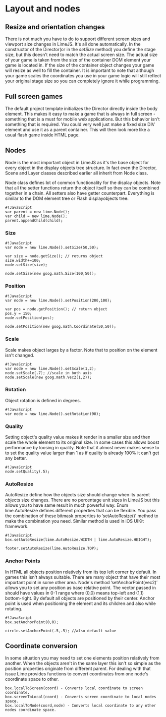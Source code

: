 # Layout and nodes


## Resize and orientation changes

There is not much you have to do to support different screen sizes and viewport size changes in LimeJS. It's all done automatically. In the constructor of the Director(or in the *setSize* method) you define the stage size, but this doesn't need to match the actual screen size. The actual size of your game is taken from the size of the container DOM element your game is located in. If the size of the container object changes your game will resize as well to fill the container. It is important to note that although your game scales the coordinates you use in your game logic will still reflect your original stage size so you can completely ignore it while programming.


## Full screen games

The default project template initializes the Director directly inside the body element. This makes it easy to make a game that is always in full screen - something that is a must for mobile web applications. But this behavior isn't something that is required. You could very well just make a fixed size DIV element and use it as a parent container. This will then look more like a usual flash game inside HTML page. 

## Nodes

Node is the most important object in LimeJS as it's the base object for every object in the display objects tree structure. In fact even the Director, Scene and Layer classes described earlier all inherit from Node class. 

Node class defines lot of common functionality for the display objects. Note that all the setter functions return the object itself so they can be combined together in a chain. All setters also have getter counterpart. Everything is similar to the DOM element tree or Flash displayobjects tree.

	#!JavaScript
	var parent = new lime.Node();
	var child = new lime.Node();
	parent.appendChild(child);


### Size

	#!JavaScript
	var node = new lime.Node().setSize(50,50);
	
	var size = node.getSize(); // returns object
	size.width+=100;
	node.setSize(size);
	
	node.setSize(new goog.math.Size(100,50));

### Position

	#!JavaScript
	var node = new lime.Node().setPosition(200,100);
	
	var pos = node.getPosition(); // return object
	pos.y = 150;
	node.setPosition(pos);

	node.setPosition(new goog.math.Coordinate(50,50));

### Scale

Scale makes object larges by a factor. Note that to position on the element isn't changed.

	#!JavaScript
	var node = new lime.Node().setScale(1,2);
	node.setScale(.7); //scale in both axis
	node.setScale(new goog.math.Vec2(1,2));

### Rotation

Object rotation is defined in degrees.

	#!JavaScript
	var node = new lime.Node().setRotation(90);
	

### Quality

Setting object's quality value makes it render in a smaller size and then scale the whole element to its original size. In some cases this allows boost performance by loosing in quality. Note that it almost never makes sense to to set the quality value larger than 1 as if quality is already 100% it can't get any better.

	#!JavaScript
	node.setQuality(.5);

### AutoResize

AutoResize define how the objects size should change when its parent objects size changes. There are no percentage unit sizes in LimeJS but this allows you to have same result in much powerful way. Enum lime.AutoResize defines different properties that can be flexible. You pass the combination of these bitmask properties to ’setAutoResize()’ method to make the combination you need. Similar method is used in iOS UIKit framework.

	#!JavaScript
	box.setAutoResize(lime.AutoResize.WIDTH | lime.AutoResize.HEIGHT);
	
	footer.setAutoResize(lime.AutoResize.TOP);

### Anchor Points

In HTML all objects position relatively from its top left corner by default. In games this isn't always suitable. There are many object that have their most important point in some other area. Node's method ’setAnchorPoint(vec2)’ allows you to set any position as base relative point. The vector passed in should have values in 0-1 range where (0,0) means top-left and (1,1) bottom-right. By default all objects are positioned by their center. Anchor point is used when positioning the element and its children and also while rotating.

	#!JavaScript
	box.setAnchorPoint(0,0);
	
	circle.setAnchorPoint(.5,.5); //also default value

## Coordinate conversion

In some situation you may need to set one elements position relatively from another. When the objects aren't in the same layer this isn't so simple as the position properties originate from different parent. For dealing with that issue Lime provides functions to convert coordinates from one node's coordinate space to other.

	box.localToScreen(coord) - Converts local coordinate to screen coordinate.
	box.screenToLocal(coord) - Converts screen coordinate to local nodes space.
	box.localToNode(coord,node) - Converts local coordinate to any other nodes coordinate space.


